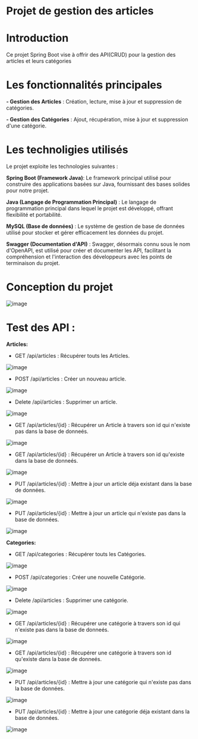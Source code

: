 # Projet de gestion des  articles 
# Introduction

Ce projet Spring Boot vise à offrir des API(CRUD) pour la gestion des articles et leurs catégories

# Les fonctionnalités principales 

**- Gestion des Articles** : Création, lecture, mise à jour et suppression de catégories.

**- Gestion des Catégories** : Ajout, récupération, mise à jour et suppression d'une catégorie.

# Les technoligies utilisés 

Le projet exploite les technologies suivantes :

**Spring Boot (Framework Java)**: Le framework principal utilisé pour construire des applications basées sur Java, fournissant des bases solides pour notre projet.

**Java (Langage de Programmation Principal)** : Le langage de programmation principal dans lequel le projet est développé, offrant flexibilité et portabilité.

**MySQL (Base de données)** : Le système de gestion de base de données utilisé pour stocker et gérer efficacement les données du projet.

**Swagger (Documentation d'API)** : Swagger, désormais connu sous le nom d'OpenAPI, est utilisé pour créer et documenter les API, facilitant la compréhension et l'interaction des développeurs avec les points de terminaison du projet.

# Conception du projet

![image](https://github.com/nainiaasmaa/Controle-Spring/assets/147659638/2bae6165-d7d1-430c-b5d4-5d526924a77e)

# Test des API :

**Articles:**

- GET /api/articles : Récupérer touts les Articles.

![image](https://github.com/nainiaasmaa/Controle-Spring/assets/147659638/116ff08c-9b7b-4e12-8b3e-76b27bcab225)

- POST /api/articles : Créer un nouveau article.
  
![image](https://github.com/nainiaasmaa/Controle-Spring/assets/147659638/7b54c935-1309-4b71-b1f2-fc23b45a5102)

- Delete /api/articles : Supprimer un article.

![image](https://github.com/nainiaasmaa/Controle-Spring/assets/147659638/ee2759f3-6823-4bb9-a41d-3f089bc3d6b1)

- GET /api/articles/{id} : Récupérer un Article à travers son id qui n'existe pas dans la base de donneés.

![image](https://github.com/nainiaasmaa/Controle-Spring/assets/147659638/4bf8d7b9-d1a3-442b-a887-02a73987ced5)

- GET /api/articles/{id} : Récupérer un Article à travers son id qu'existe dans la base de donneés.

![image](https://github.com/nainiaasmaa/Controle-Spring/assets/147659638/8a4a8b52-0620-4198-9e95-256a1911a857)

- PUT /api/articles/{id} : Mettre à jour un article déja existant dans la base de données.

![image](https://github.com/nainiaasmaa/Controle-Spring/assets/147659638/8e738bcb-1380-4d53-93a4-655563411037)

- PUT /api/articles/{id} : Mettre à jour un article qui n'existe pas dans la base de données.

![image](https://github.com/nainiaasmaa/Controle-Spring/assets/147659638/446fe966-94d5-4e84-9d5a-43d335720c82)

 **Categories:**

- GET /api/categories : Récupérer touts les Catégories.

![image](https://github.com/nainiaasmaa/Controle-Spring/assets/147659638/b49313e3-969e-4602-86b7-28d2ef50232d)

- POST /api/categories : Créer une nouvelle Catégorie.

![image](https://github.com/nainiaasmaa/Controle-Spring/assets/147659638/f70cd043-f2a6-45ee-9054-a4aaf752f5ab)

- Delete /api/articles : Supprimer une catégorie.
  
![image](https://github.com/nainiaasmaa/Controle-Spring/assets/147659638/a14a382f-4d74-4fc4-85d8-518ca62142f4)

- GET /api/articles/{id} : Récupérer une catégorie à travers son id qui n'existe pas dans la base de donneés.

![image](https://github.com/nainiaasmaa/Controle-Spring/assets/147659638/3492c485-7ccc-48c6-b3b6-3647dedfa095)

- GET /api/articles/{id} : Récupérer une catégorie à travers son id qu'existe dans la base de donneés.

![image](https://github.com/nainiaasmaa/Controle-Spring/assets/147659638/a93f177c-1183-435e-a267-b8820d82260b)

- PUT /api/articles/{id} :  Mettre à jour une catégorie qui n'existe pas dans la base de données.

![image](https://github.com/nainiaasmaa/Controle-Spring/assets/147659638/e3920ae1-a0f7-4d1c-b019-97d3ae6b494f)

- PUT /api/articles/{id} : Mettre à jour une catégorie déja existant dans la base de données.
  
![image](https://github.com/nainiaasmaa/Controle-Spring/assets/147659638/08efa6d6-27bb-404e-8dbb-bae355145f16)

  
